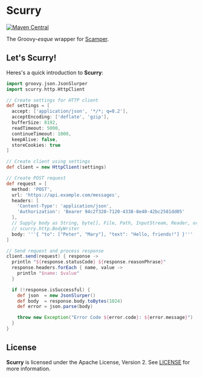 # Scurry

[![Maven Central](https://img.shields.io/maven-central/v/com.github.losizm/scurry_3.svg?label=Maven%20Central)](https://search.maven.org/search?q=g:%22com.github.losizm%22%20AND%20a:%22scamper_3%22)

The Groovy-_esque_ wrapper for [Scamper](https://github.com/losizm/scamper).

## Let's Scurry!

Heres's a quick introduction to **Scurry**:

```groovy
import groovy.json.JsonSlurper
import scurry.http.HttpClient

// Create settings for HTTP client
def settings = [
  accept: ['application/json', '*/*; q=0.2'],
  acceptEncoding: ['deflate', 'gzip'],
  bufferSize: 8192,
  readTimeout: 5000,
  continueTimeout: 1000,
  keepAlive: false,
  storeCookies: true
]

// Create client using settings
def client = new HttpClient(settings)

// Create POST request
def request = [
  method: 'POST',
  url: 'https://api.example.com/messages',
  headers: [
    'Content-Type': 'application/json',
    'Authorization': 'Bearer 94c2f320-7120-4338-8e40-42bc2581dd05'
  ],
  // Supply body as String, byte[], File, Path, InputStream, Reader, or
  // scurry.http.BodyWriter
  body: '''{ "to": ["Peter", "Mary"], "text": "Hello, friends!"] }'''
]

// Send request and process response
client.send(request) { response ->
  println "${response.statusCode} ${response.reasonPhrase}"
  response.headers.forEach { name, value ->
    println "$name: $value"
  }

  if (!response.isSuccessful) {
    def json  = new JsonSlurper()
    def body  = response.body.toBytes(1024)
    def error = json.parse(body)

    throw new Exception("Error Code ${error.code}: ${error.message}")
  }
}
```


## License

**Scurry** is licensed under the Apache License, Version 2. See [LICENSE](LICENSE)
for more information.
